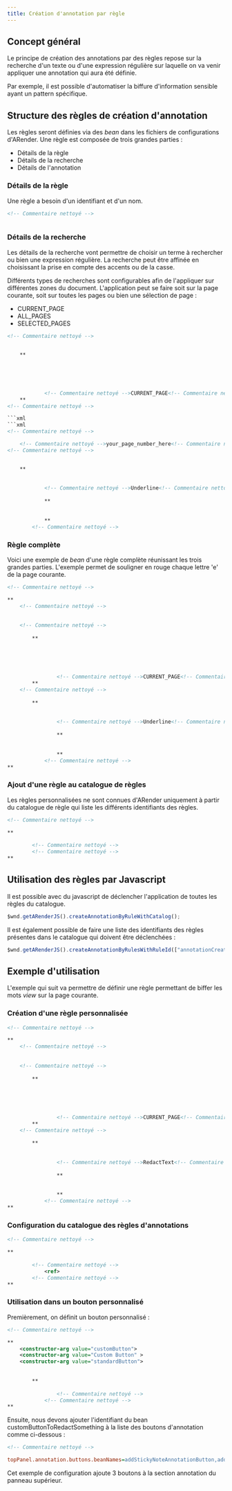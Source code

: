 ```yaml
---
title: Création d'annotation par règle
---
```


## Concept général

Le principe de création des annotations par des règles repose sur la recherche d'un texte ou d'une expression régulière sur laquelle on va venir appliquer une annotation qui aura été définie.

Par exemple, il est possible d'automatiser la biffure d'information sensible ayant un pattern spécifique.

## Structure des règles de création d'annotation

Les règles seront définies via des *bean* dans les fichiers de configurations d'ARender. Une règle est composée de trois grandes parties : 
- Détails de la règle
- Détails de la recherche
- Détails de l'annotation

### Détails de la règle

Une règle a besoin d'un identifiant et d'un nom.

```xml
<!-- Commentaire nettoyé -->
```

```xml


```


### Détails de la recherche

Les détails de la recherche vont permettre de choisir un terme à rechercher ou bien une expression régulière. La recherche peut être affinée en choisissant la prise en compte des accents ou de la casse.

Différents types de recherches sont configurables afin de l'appliquer sur différentes zones du document. L'application peut se faire soit sur la page courante, soit sur toutes les pages ou bien une sélection de page : 
- CURRENT_PAGE
- ALL_PAGES
- SELECTED_PAGES


```xml
<!-- Commentaire nettoyé -->
```

```xml

	**
		
		
		
		
		
			<!-- Commentaire nettoyé -->CURRENT_PAGE<!-- Commentaire nettoyé -->
	**
<!-- Commentaire nettoyé -->

```xml
```xml
<!-- Commentaire nettoyé -->
```

```xml
	<!-- Commentaire nettoyé -->your_page_number_here<!-- Commentaire nettoyé -->another page number..<!-- Commentaire nettoyé -->
<!-- Commentaire nettoyé -->
```

```xml

	**
		
		
			<!-- Commentaire nettoyé -->Underline<!-- Commentaire nettoyé -->
		
			**
				
				
			**
		<!-- Commentaire nettoyé -->
```


### Règle complète

Voici une exemple de *bean* d'une règle complète réunissant les trois grandes parties. L'exemple permet de souligner en rouge chaque lettre 'e' de la page courante.

```xml
<!-- Commentaire nettoyé -->
```

```xml
**
	<!-- Commentaire nettoyé -->
	
	
	<!-- Commentaire nettoyé -->
	
		**
			
			
			
			
			
				<!-- Commentaire nettoyé -->CURRENT_PAGE<!-- Commentaire nettoyé -->
		**
	<!-- Commentaire nettoyé -->
	
		**
			
			
				<!-- Commentaire nettoyé -->Underline<!-- Commentaire nettoyé -->
			
				**
					
					
				**
			<!-- Commentaire nettoyé -->		
**
```


### Ajout d'une règle au catalogue de règles

Les règles personnalisées ne sont connues d'ARender uniquement à partir du catalogue de règle qui liste les différents identifiants des règles.

```xml
<!-- Commentaire nettoyé -->
```

```xml
**
	
		<!-- Commentaire nettoyé -->
		<!-- Commentaire nettoyé -->
**
```



## Utilisation des règles par Javascript

Il est possible avec du javascript de déclencher l'application de toutes les règles du catalogue.


```js
$wnd.getARenderJS().createAnnotationByRuleWithCatalog();
```


Il est également possible de faire une liste des identifiants des règles présentes dans le catalogue qui doivent être déclenchées : 


```js
$wnd.getARenderJS().createAnnotationByRulesWithRuleId(["annotationCreationRuleExample"]);
```



## Exemple d'utilisation

L'exemple qui suit va permettre de définir une règle permettant de biffer les mots *view* sur la page courante.

### Création d'une règle personnalisée

```xml
<!-- Commentaire nettoyé -->
```

```xml
**
	<!-- Commentaire nettoyé -->
	
	
	<!-- Commentaire nettoyé -->
	
		**
			
			
			
			
			
				<!-- Commentaire nettoyé -->CURRENT_PAGE<!-- Commentaire nettoyé -->
		**
	<!-- Commentaire nettoyé -->
	
		**
			
			
				<!-- Commentaire nettoyé -->RedactText<!-- Commentaire nettoyé -->
			
				**
					
					
				**
			<!-- Commentaire nettoyé -->		
**
```


### Configuration du catalogue des règles d'annotations

```xml
<!-- Commentaire nettoyé -->
```

```xml
**
	
		<!-- Commentaire nettoyé -->
			<ref>
		<!-- Commentaire nettoyé -->
**
```


### Utilisation dans un bouton personnalisé

Premièrement, on définit un bouton personnalisé :

```xml
<!-- Commentaire nettoyé -->
```

```xml
**
	<constructor-arg value="customButton">
	<constructor-arg value="Custom Button" >
	<constructor-arg value="standardButton">
	
	
		**
			
				<!-- Commentaire nettoyé -->
			<!-- Commentaire nettoyé -->
**
```



Ensuite, nous devons ajouter l'identifiant du bean customButtonToRedactSomething à la liste des boutons d'annotation comme ci-dessous : 

```xml
<!-- Commentaire nettoyé -->
```

```cfg
topPanel.annotation.buttons.beanNames=addStickyNoteAnnotationButton,addFreeTextAnnotationButton,customButtonToRedactSomething
```


Cet exemple de configuration ajoute 3 boutons à la section annotation du panneau supérieur.
